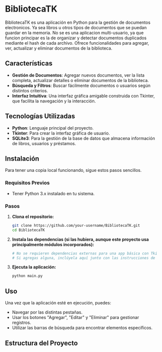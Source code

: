 # BibliotecaTK

BibliotecaTK es una aplicación en Python para la gestión de documentos electronicos. Ya sea
libros u otros tipos de documentos que se puedan guardar en la memoria. No se es una aplicacion
multi-usuario, ya que funcion principar es la de organizar y detectar documentos duplicados mediante el
hash de cada archivo.
Ofrece funcionalidades para agregar, ver, actualizar y eliminar documentos de la biblioteca.

## Características

- **Gestión de Documentos**: Agregar nuevos documentos, ver la lista completa,
    actualizar detalles o eliminar documentos de la biblioteca.
- **Búsqueda y Filtros**: Buscar fácilmente documentos o usuarios según
    distintos criterios.
- **Interfaz Intuitiva**: Una interfaz gráfica amigable construida con
    Tkinter, que facilita la navegación y la interacción.

## Tecnologías Utilizadas

- **Python**: Lenguaje principal del proyecto.
- **Tkinter**: Para crear la interfaz gráfica de usuario.
- **SQLite3**: Para la gestión de la base de datos que almacena
    información de libros, usuarios y préstamos.

## Instalación

Para tener una copia local funcionando, sigue estos pasos sencillos.

### Requisitos Previos

- Tener Python 3.x instalado en tu sistema.

### Pasos

1. **Clona el repositorio:**

    ``` bash
    git clone https://github.com/your-username/BibliotecaTK.git
    cd BibliotecaTK
    ```

2. **Instala las dependencias (si las hubiera, aunque este proyecto usa
    principalmente módulos incorporados):**

    ``` bash
    # No se requieren dependencias externas para una app básica con Tkinter/SQLite3.
    # Si agregas alguna, inclúyela aquí junto con las instrucciones de instalación.
    ```

3. **Ejecuta la aplicación:**

    ``` bash
    python main.py
    ```

## Uso

Una vez que la aplicación esté en ejecución, puedes:

- Navegar por las distintas pestañas.
- Usar los botones "Agregar", "Editar" y "Eliminar" para gestionar
    registros.
- Utilizar las barras de búsqueda para encontrar elementos
    específicos.

## Estructura del Proyecto

